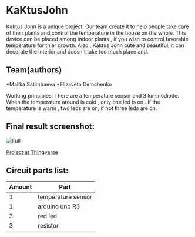 # KaKtusJohn

Kaktus John is a unique project. Our team create it to help people take care of their plants and control the temperature in the house on the whole. This device can be placed among indoor plants , if you wish to control favorable temperature for thier growth. Also , Kaktus John cute and beautiful, it  can decorate the interior and doesn't take too much place and.

## Team(authors)
*Malika Satimbaeva
*Elizaveta Demchenko

Working principles:
 There are a temperature sensor and 3 luminodiode. When the temperature around is cold , only one led is on . If the temperature is warm , two leds are on, if hot three leds are on.
 
## Final result screenshot:
![Full](https://i.imgur.com/1EAvrOl.png)

[Project at Thingverse](https://www.thingiverse.com/thing:4342167)

## Circuit parts list:
| Amount| Part|
|-------|-----|
|   1   | temperature sensor
|   1   | arduino uno R3
|   3   | red led
|   3   | resistor
